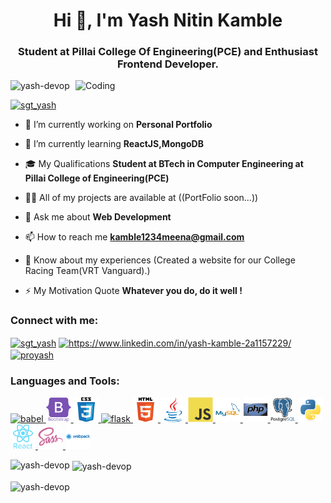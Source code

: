 <h1 align="center">Hi 👋, I'm Yash Nitin Kamble</h1>
<h3 align="center">Student at Pillai College Of Engineering(PCE) and Enthusiast Frontend Developer.</h3>
<img align="right" alt="Coding" width="400" src="https://i.gifer.com/7W7E.gif"/>
<!-- <img src="https://i.gifer.com/7W7E.gif" alt="keyboard" width="500" height="600"> -->
<p align="left"> <img src="https://komarev.com/ghpvc/?username=yash-devop&label=Profile%20views&color=0e75b6&style=flat" alt="yash-devop" /> </p>

<p align="left"> <a href="https://twitter.com/sgt_yash" target="blank"><img src="https://img.shields.io/twitter/follow/sgt_yash?logo=twitter&style=for-the-badge" alt="sgt_yash" /></a> </p>

- 🔭 I’m currently working on **Personal Portfolio**

- 🌱 I’m currently learning **ReactJS,MongoDB**

- 🎓 My Qualifications **Student at BTech in Computer Engineering at Pillai College of Engineering(PCE)**

- 👨‍💻 All of my projects are available at ((PortFolio soon...))

- 💬 Ask me about **Web Development**

- 📫 How to reach me **kamble1234meena@gmail.com**

- 📄 Know about my experiences (Created a website for our College Racing Team(VRT Vanguard).)

- ⚡ My Motivation Quote **Whatever you do, do it well !**

<h3 align="left">Connect with me:</h3>
<p align="left">
<a href="https://twitter.com/sgt_yash" target="blank"><img align="center" src="https://raw.githubusercontent.com/rahuldkjain/github-profile-readme-generator/master/src/images/icons/Social/twitter.svg" alt="sgt_yash" height="30" width="40" /></a>
<a href="https://linkedin.com/in/https://www.linkedin.com/in/yash-kamble-2a1157229/" target="blank"><img align="center" src="https://raw.githubusercontent.com/rahuldkjain/github-profile-readme-generator/master/src/images/icons/Social/linked-in-alt.svg" alt="https://www.linkedin.com/in/yash-kamble-2a1157229/" height="30" width="40" /></a>
<a href="https://www.leetcode.com/proyash" target="blank"><img align="center" src="https://raw.githubusercontent.com/rahuldkjain/github-profile-readme-generator/master/src/images/icons/Social/leet-code.svg" alt="proyash" height="30" width="40" /></a>
</p>

<h3 align="left">Languages and Tools:</h3>
<p align="left"> <a href="https://babeljs.io/" target="_blank" rel="noreferrer"> <img src="https://www.vectorlogo.zone/logos/babeljs/babeljs-icon.svg" alt="babel" width="40" height="40"/> </a> <a href="https://getbootstrap.com" target="_blank" rel="noreferrer"> <img src="https://raw.githubusercontent.com/devicons/devicon/master/icons/bootstrap/bootstrap-plain-wordmark.svg" alt="bootstrap" width="40" height="40"/> </a> <a href="https://www.w3schools.com/css/" target="_blank" rel="noreferrer"> <img src="https://raw.githubusercontent.com/devicons/devicon/master/icons/css3/css3-original-wordmark.svg" alt="css3" width="40" height="40"/> </a> <a href="https://flask.palletsprojects.com/" target="_blank" rel="noreferrer"> <img src="https://www.vectorlogo.zone/logos/pocoo_flask/pocoo_flask-icon.svg" alt="flask" width="40" height="40"/> </a> <a href="https://www.w3.org/html/" target="_blank" rel="noreferrer"> <img src="https://raw.githubusercontent.com/devicons/devicon/master/icons/html5/html5-original-wordmark.svg" alt="html5" width="40" height="40"/> </a> <a href="https://www.java.com" target="_blank" rel="noreferrer"> <img src="https://raw.githubusercontent.com/devicons/devicon/master/icons/java/java-original.svg" alt="java" width="40" height="40"/> </a> <a href="https://developer.mozilla.org/en-US/docs/Web/JavaScript" target="_blank" rel="noreferrer"> <img src="https://raw.githubusercontent.com/devicons/devicon/master/icons/javascript/javascript-original.svg" alt="javascript" width="40" height="40"/> </a> <a href="https://www.mysql.com/" target="_blank" rel="noreferrer"> <img src="https://raw.githubusercontent.com/devicons/devicon/master/icons/mysql/mysql-original-wordmark.svg" alt="mysql" width="40" height="40"/> </a> <a href="https://www.php.net" target="_blank" rel="noreferrer"> <img src="https://raw.githubusercontent.com/devicons/devicon/master/icons/php/php-original.svg" alt="php" width="40" height="40"/> </a> <a href="https://www.postgresql.org" target="_blank" rel="noreferrer"> <img src="https://raw.githubusercontent.com/devicons/devicon/master/icons/postgresql/postgresql-original-wordmark.svg" alt="postgresql" width="40" height="40"/> </a> <a href="https://www.python.org" target="_blank" rel="noreferrer"> <img src="https://raw.githubusercontent.com/devicons/devicon/master/icons/python/python-original.svg" alt="python" width="40" height="40"/> </a> <a href="https://reactjs.org/" target="_blank" rel="noreferrer"> <img src="https://raw.githubusercontent.com/devicons/devicon/master/icons/react/react-original-wordmark.svg" alt="react" width="40" height="40"/> </a> <a href="https://sass-lang.com" target="_blank" rel="noreferrer"> <img src="https://raw.githubusercontent.com/devicons/devicon/master/icons/sass/sass-original.svg" alt="sass" width="40" height="40"/> </a> <a href="https://webpack.js.org" target="_blank" rel="noreferrer"> <img src="https://raw.githubusercontent.com/devicons/devicon/d00d0969292a6569d45b06d3f350f463a0107b0d/icons/webpack/webpack-original-wordmark.svg" alt="webpack" width="40" height="40"/> </a> </p>

<p><img align="left" src="https://github-readme-stats.vercel.app/api/top-langs?username=yash-devop&show_icons=true&locale=en&layout=compact" alt="yash-devop" /></p>

<p>&nbsp;<img align="center" src="https://github-readme-stats.vercel.app/api?username=yash-devop&show_icons=true&locale=en" alt="yash-devop" /></p>

<p><img align="center" src="https://github-readme-streak-stats.herokuapp.com/?user=yash-devop&" alt="yash-devop" /></p>
